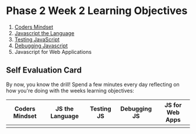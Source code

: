 # Phase 2 Week 2 Learning Objectives

1. [Coders Mindset](../week-1/learning-objectives/coders-mindset.md)
1. [Javascript the Language](learning-objectives/javascript-the-language.md)
1. [Testing JavaScript](learning-objectives/testing-javascript.md)
1. [Debugging Javascript](learning-objectives/debugging-javascript.md)
1. Javascript for Web Applications

## Self Evaluation Card

By now, you know the drill! Spend a few minutes every day reflecting on how
you're doing with the weeks learning objectives:

| Coders Mindset | JS the Language | Testing JS | Debugging JS | JS for Web Apps |
| -------------- | --------------- | ---------- | ------------ | --------------- |
|                |                 |            |              |                 |
